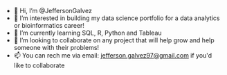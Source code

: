 - 👋 Hi, I’m @JeffersonGalvez
- 👀 I’m interested in building my data science portfolio for a data analytics or bioinformatics career!
- 🌱 I’m currently learning SQL, R, Python and Tableau
- 💞️ I’m looking to collaborate on any project that will help grow and help someone with their problems!
- 📫 You can rech me via email: jefferson.galvez97@gmail.com if you'd like to collaborate 

<!---
JeffersonGalvez/JeffersonGalvez is a ✨ special ✨ repository because its `README.md` (this file) appears on your GitHub profile.
You can click the Preview link to take a look at your changes.
--->
